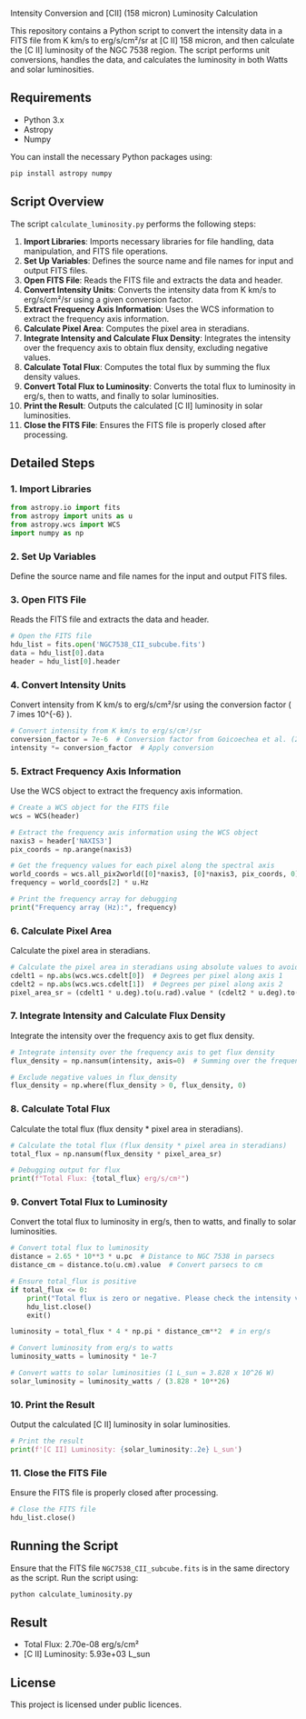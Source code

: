 
Intensity Conversion and [CII] (158 micron) Luminosity Calculation

This repository contains a Python script to convert the intensity data in a FITS file from K km/s to erg/s/cm²/sr at [C II] 158 micron, and then calculate the [C II] luminosity of the NGC 7538 region. The script performs unit conversions, handles the data, and calculates the luminosity in both Watts and solar luminosities.

## Requirements

- Python 3.x
- Astropy
- Numpy

You can install the necessary Python packages using:

```sh
pip install astropy numpy
```

## Script Overview

The script `calculate_luminosity.py` performs the following steps:

1. **Import Libraries**: Imports necessary libraries for file handling, data manipulation, and FITS file operations.
2. **Set Up Variables**: Defines the source name and file names for input and output FITS files.
3. **Open FITS File**: Reads the FITS file and extracts the data and header.
4. **Convert Intensity Units**: Converts the intensity data from K km/s to erg/s/cm²/sr using a given conversion factor.
5. **Extract Frequency Axis Information**: Uses the WCS information to extract the frequency axis information.
6. **Calculate Pixel Area**: Computes the pixel area in steradians.
7. **Integrate Intensity and Calculate Flux Density**: Integrates the intensity over the frequency axis to obtain flux density, excluding negative values.
8. **Calculate Total Flux**: Computes the total flux by summing the flux density values.
9. **Convert Total Flux to Luminosity**: Converts the total flux to luminosity in erg/s, then to watts, and finally to solar luminosities.
10. **Print the Result**: Outputs the calculated [C II] luminosity in solar luminosities.
11. **Close the FITS File**: Ensures the FITS file is properly closed after processing.

## Detailed Steps

### 1. Import Libraries

```python
from astropy.io import fits
from astropy import units as u
from astropy.wcs import WCS
import numpy as np
```

### 2. Set Up Variables

Define the source name and file names for the input and output FITS files.

### 3. Open FITS File

Reads the FITS file and extracts the data and header.

```python
# Open the FITS file
hdu_list = fits.open('NGC7538_CII_subcube.fits')
data = hdu_list[0].data
header = hdu_list[0].header
```

### 4. Convert Intensity Units

Convert intensity from K km/s to erg/s/cm²/sr using the conversion factor \( 7 	imes 10^{-6} \).

```python
# Convert intensity from K km/s to erg/s/cm²/sr
conversion_factor = 7e-6  # Conversion factor from Goicoechea et al. (2015)
intensity *= conversion_factor  # Apply conversion
```

### 5. Extract Frequency Axis Information

Use the WCS object to extract the frequency axis information.

```python
# Create a WCS object for the FITS file
wcs = WCS(header)

# Extract the frequency axis information using the WCS object
naxis3 = header['NAXIS3']
pix_coords = np.arange(naxis3)

# Get the frequency values for each pixel along the spectral axis
world_coords = wcs.all_pix2world([0]*naxis3, [0]*naxis3, pix_coords, 0)
frequency = world_coords[2] * u.Hz

# Print the frequency array for debugging
print("Frequency array (Hz):", frequency)
```

### 6. Calculate Pixel Area

Calculate the pixel area in steradians.

```python
# Calculate the pixel area in steradians using absolute values to avoid negative areas
cdelt1 = np.abs(wcs.wcs.cdelt[0])  # Degrees per pixel along axis 1
cdelt2 = np.abs(wcs.wcs.cdelt[1])  # Degrees per pixel along axis 2
pixel_area_sr = (cdelt1 * u.deg).to(u.rad).value * (cdelt2 * u.deg).to(u.rad).value
```

### 7. Integrate Intensity and Calculate Flux Density

Integrate the intensity over the frequency axis to get flux density.

```python
# Integrate intensity over the frequency axis to get flux density
flux_density = np.nansum(intensity, axis=0)  # Summing over the frequency axis

# Exclude negative values in flux_density
flux_density = np.where(flux_density > 0, flux_density, 0)
```

### 8. Calculate Total Flux

Calculate the total flux (flux density * pixel area in steradians).

```python
# Calculate the total flux (flux density * pixel area in steradians)
total_flux = np.nansum(flux_density * pixel_area_sr)

# Debugging output for flux
print(f"Total Flux: {total_flux} erg/s/cm²")
```

### 9. Convert Total Flux to Luminosity

Convert the total flux to luminosity in erg/s, then to watts, and finally to solar luminosities.

```python
# Convert total flux to luminosity
distance = 2.65 * 10**3 * u.pc  # Distance to NGC 7538 in parsecs
distance_cm = distance.to(u.cm).value  # Convert parsecs to cm

# Ensure total_flux is positive
if total_flux <= 0:
    print("Total flux is zero or negative. Please check the intensity values.")
    hdu_list.close()
    exit()

luminosity = total_flux * 4 * np.pi * distance_cm**2  # in erg/s

# Convert luminosity from erg/s to watts
luminosity_watts = luminosity * 1e-7

# Convert watts to solar luminosities (1 L_sun = 3.828 x 10^26 W)
solar_luminosity = luminosity_watts / (3.828 * 10**26)
```

### 10. Print the Result

Output the calculated [C II] luminosity in solar luminosities.

```python
# Print the result
print(f'[C II] Luminosity: {solar_luminosity:.2e} L_sun')
```

### 11. Close the FITS File

Ensure the FITS file is properly closed after processing.

```python
# Close the FITS file
hdu_list.close()
```

## Running the Script

Ensure that the FITS file `NGC7538_CII_subcube.fits` is in the same directory as the script. Run the script using:

```sh
python calculate_luminosity.py
```
## Result 

- Total Flux: 2.70e-08 erg/s/cm²
- [C II] Luminosity: 5.93e+03 L_sun

## License

This project is licensed under public licences. 
